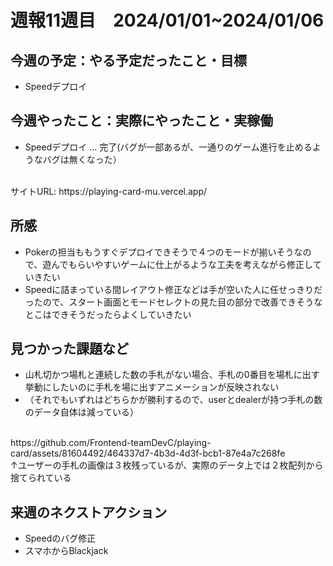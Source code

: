 
# 週報11週目　2024/01/01~2024/01/06


## 今週の予定：やる予定だったこと・目標
- Speedデプロイ

## 今週やったこと：実際にやったこと・実稼働
- Speedデプロイ ... 完了(バグが一部あるが、一通りのゲーム進行を止めるようなバグは無くなった）
<br/>
サイトURL: https://playing-card-mu.vercel.app/

## 所感
- Pokerの担当ももうすぐデプロイできそうで４つのモードが揃いそうなので、遊んでもらいやすいゲームに仕上がるような工夫を考えながら修正していきたい
- Speedに詰まっている間レイアウト修正などは手が空いた人に任せっきりだったので、スタート画面とモードセレクトの見た目の部分で改善できそうなとこはできそうだったらよくしていきたい

## 見つかった課題など

- 山札切かつ場札と連続した数の手札がない場合、手札の0番目を場札に出す挙動にしたいのに手札を場に出すアニメーションが反映されない
- （それでもいずれはどちらかが勝利するので、userとdealerが持つ手札の数のデータ自体は減っている）
<br/>
https://github.com/Frontend-teamDevC/playing-card/assets/81604492/464337d7-4b3d-4d3f-bcb1-87e4a7c268fe

<br/>
↑ユーザーの手札の画像は３枚残っているが、実際のデータ上では２枚配列から捨てられている


## 来週のネクストアクション
- Speedのバグ修正
- スマホからBlackjack
